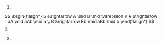 1.
$$
\begin{flalign*}
	S &\rightarrow A \mid B \mid \varepsilon \\
	A &\rightarrow aA \mid aAb \mid a \\
	B &\rightarrow Bb \mid aBb \mid b
\end{flalign*}
$$
2.

3.
